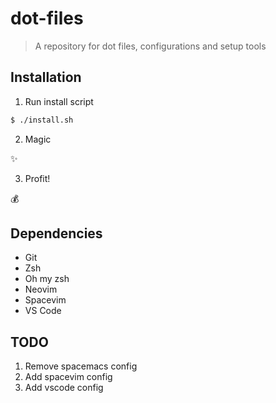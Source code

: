 # dot-files

> A repository for dot files, configurations and setup tools

## Installation

1. Run install script

```sh
$ ./install.sh
```

2. Magic

:sparkles:

3. Profit!

:moneybag:

## Dependencies

- Git
- Zsh
- Oh my zsh
- Neovim
- Spacevim
- VS Code

## TODO

1. Remove spacemacs config
2. Add spacevim config
3. Add vscode config
